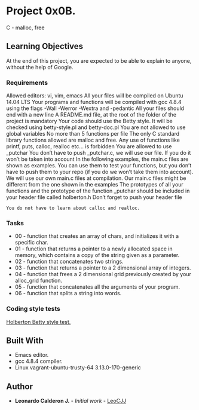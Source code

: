 # Project 0x0B.

C - malloc, free

## Learning Objectives

At the end of this project, you are expected to be able to explain to anyone, without the help of Google.

### Requirements

Allowed editors: vi, vim, emacs
All your files will be compiled on Ubuntu 14.04 LTS
Your programs and functions will be compiled with gcc 4.8.4 using the flags -Wall -Werror -Wextra and -pedantic
All your files should end with a new line
A README.md file, at the root of the folder of the project is mandatory
Your code should use the Betty style. It will be checked using betty-style.pl and betty-doc.pl
You are not allowed to use global variables
No more than 5 functions per file
The only C standard library functions allowed are malloc and free. Any use of functions like printf, puts, calloc, realloc etc… is forbidden
You are allowed to use _putchar
You don’t have to push _putchar.c, we will use our file. If you do it won’t be taken into account
In the following examples, the main.c files are shown as examples. You can use them to test your functions, but you don’t have to push them to your repo (if you do we won’t take them into account). We will use our own main.c files at compilation. Our main.c files might be different from the one shown in the examples
The prototypes of all your functions and the prototype of the function _putchar should be included in your header file called holberton.h
Don’t forget to push your header file

```
You do not have to learn about calloc and realloc.
```

### Tasks

* 00 - function that creates an array of chars, and initializes it with a specific char.
* 01 - function that returns a pointer to a newly allocated space in memory, which contains a copy of the string given as a parameter.
* 02 - function that concatenates two strings.
* 03 - function that returns a pointer to a 2 dimensional array of integers.
* 04 - function that frees a 2 dimensional grid previously created by your alloc_grid function.
* 05 - function that concatenates all the arguments of your program.
* 06 - function that splits a string into words.

### Coding style tests

[Holberton Betty style test.](https://github.com/holbertonschool/Betty/blob/master/betty-style.pl)


## Built With

* Emacs editor.
* gcc 4.8.4 compiler.
* Linux vagrant-ubuntu-trusty-64 3.13.0-170-generic

## Author

* **Leonardo Calderon J.** - *Initial work* - [LeoCJJ](https://github.com/leocjj)
